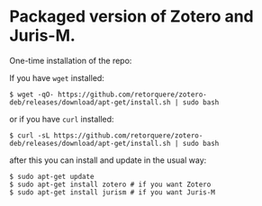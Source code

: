 # Packaged version of Zotero and Juris-M.

One-time installation of the repo:

If you have `wget` installed:

```
$ wget -qO- https://github.com/retorquere/zotero-deb/releases/download/apt-get/install.sh | sudo bash
```

or if you have `curl` installed:

```
$ curl -sL https://github.com/retorquere/zotero-deb/releases/download/apt-get/install.sh | sudo bash
```

<!--

or if the sourceforge CND is faster for you and actually works (which is approximately 3 out of four tries for me), one of

```
$ curl -sL https://downloads.sourceforge.net/project/zotero-deb/install.sh
$ wget -qO- https://downloads.sourceforge.net/project/zotero-deb/install.sh
```

-->

after this you can install and update in the usual way:

```
$ sudo apt-get update
$ sudo apt-get install zotero # if you want Zotero
$ sudo apt-get install jurism # if you want Juris-M
```

